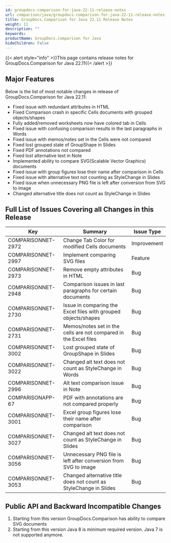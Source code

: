 ```yaml
---
id: groupdocs-comparison-for-java-22-11-release-notes
url: comparison/java/groupdocs-comparison-for-java-22-11-release-notes
title: GroupDocs.Comparison for Java 22.11 Release Notes
weight: 11
description: ""
keywords:
productName: GroupDocs.Comparison for Java
hideChildren: False
---
```

{{< alert style="info" >}}This page contains release notes for GroupDocs.Comparison for Java 22.11{{< /alert >}}

## Major Features

Below is the list of most notable changes in release of GroupDocs.Comparison for Java 22.11:

*   Fixed issue with redundant attributes in HTML
*   Fixed Comparison crash in specific Cells documents with grouped objects/shapes
*   Fully added/removed worksheets now have colored tab in Cells
*   Fixed issue with confusing comparison results in the last paragraphs in Words
*   Fixed issue with memos/notes set in the Cells were not compared
*   Fixed lost grouped state of GroupShape in Slides
*   Fixed PDF annotations not compared
*   Fixed lost alternative text in Note
*   Implemented ability to compare SVG(Scalable Vector Graphics) documents
*   Fixed issue with group figures lose their name after comparison in Cells
*   Fixed issue with alternative text not counting as StyleChange in Slides
*   Fixed issue when unnecessary PNG file is left after conversion from SVG to image
*   Changed alternative title does not count as StyleChange in Slides

## Full List of Issues Covering all Changes in this Release

| Key                | Summary                                                           | Issue Type  |
|--------------------|-------------------------------------------------------------------|-------------|
| COMPARISONNET-2972 | Change Tab Color for modified Cells documents                     | Improvement |
| COMPARISONNET-2997 | Implement comparing SVG files                                     | Feature     |
| COMPARISONNET-2973 | Remove empty attributes in HTML                                   | Bug         |
| COMPARISONNET-2948 | Comparison issues in last paragraphs for certain documents        | Bug         |
| COMPARISONNET-2730 | Issue in comparing the Excel files with grouped objects/shapes    | Bug         |
| COMPARISONNET-2731 | Memos/notes set in the cells are not compared in the Excel files  | Bug         |
| COMPARISONNET-3002 | Lost grouped state of GroupShape in Slides                        | Bug         |
| COMPARISONNET-3022 | Changed alt text does not count as StyleChange in Words           | Bug         |
| COMPARISONNET-2996 | Alt text comparison issue in Note                                 | Bug         |
| COMPARISONAPP-67   | PDF with annotations are not compared properly                    | Bug         |
| COMPARISONNET-3001 | Excel group figures lose their name after comparison              | Bug         |
| COMPARISONNET-3027 | Changed alt text does not count as StyleChange in Slides          | Bug         |
| COMPARISONNET-3056 | Unnecessary PNG file is left after conversion from SVG to image   | Bug         |
| COMPARISONNET-3053 | Changed alternative title does not count as StyleChange in Slides | Bug         |

## Public API and Backward Incompatible Changes

1. Starting from this version GroupDocs.Comparison has ability to compare SVG documents
2. Starting from this version Java 8 is minimum required version. Java 7 is not supported anymore.

